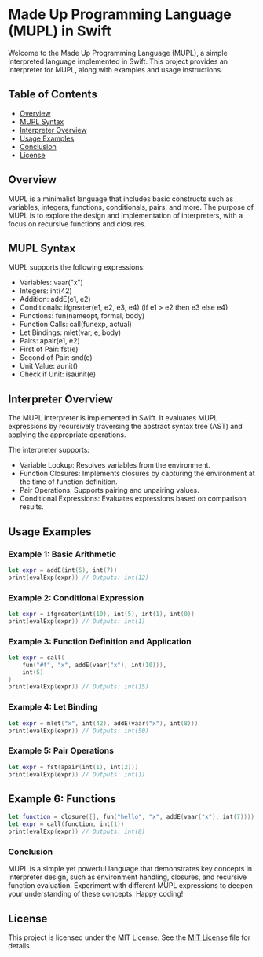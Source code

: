 # Made Up Programming Language (MUPL) in Swift

Welcome to the Made Up Programming Language (MUPL), a simple interpreted language implemented in Swift. This project provides an interpreter for MUPL, along with examples and usage instructions.

## Table of Contents
- [Overview](#overview)
- [MUPL Syntax](#mupl-syntax)
- [Interpreter Overview](#interpreter-overview)
- [Usage Examples](#usage-examples)
- [Conclusion](#conclusion)
- [License](#license)

## Overview
MUPL is a minimalist language that includes basic constructs such as variables, integers, functions, conditionals, pairs, and more. The purpose of MUPL is to explore the design and implementation of interpreters, with a focus on recursive functions and closures.

## MUPL Syntax
MUPL supports the following expressions:

- Variables: vaar("x")
- Integers: int(42)
- Addition: addE(e1, e2)
- Conditionals: ifgreater(e1, e2, e3, e4) (if e1 > e2 then e3 else e4)
- Functions: fun(nameopt, formal, body)
- Function Calls: call(funexp, actual)
- Let Bindings: mlet(var, e, body)
- Pairs: apair(e1, e2)
- First of Pair: fst(e)
- Second of Pair: snd(e)
- Unit Value: aunit()
- Check if Unit: isaunit(e)

## Interpreter Overview
The MUPL interpreter is implemented in Swift. It evaluates MUPL expressions by recursively traversing the abstract syntax tree (AST) and applying the appropriate operations.

The interpreter supports:
- Variable Lookup: Resolves variables from the environment.
- Function Closures: Implements closures by capturing the environment at the time of function definition.
- Pair Operations: Supports pairing and unpairing values.
- Conditional Expressions: Evaluates expressions based on comparison results.

## Usage Examples

### Example 1: Basic Arithmetic
```swift
let expr = addE(int(5), int(7))
print(evalExp(expr)) // Outputs: int(12)
```

### Example 2: Conditional Expression
```swift
let expr = ifgreater(int(10), int(5), int(1), int(0))
print(evalExp(expr)) // Outputs: int(1)
```

### Example 3: Function Definition and Application
```swift
let expr = call(
    fun("#f", "x", addE(vaar("x"), int(10))),
    int(5)
)
print(evalExp(expr)) // Outputs: int(15)
```

### Example 4: Let Binding
```swift
let expr = mlet("x", int(42), addE(vaar("x"), int(8)))
print(evalExp(expr)) // Outputs: int(50)
```

### Example 5: Pair Operations
```swift
let expr = fst(apair(int(1), int(2)))
print(evalExp(expr)) // Outputs: int(1)
```

## Example 6: Functions
```swift
let function = closure([], fun("hello", "x", addE(vaar("x"), int(7))))
let expr = call(function, int(1))
print(evalExp(expr)) // Outputs: int(8)

```

### Conclusion
MUPL is a simple yet powerful language that demonstrates key concepts in interpreter design, such as environment handling, closures, and recursive function evaluation. Experiment with different MUPL expressions to deepen your understanding of these concepts. Happy coding!

## License
This project is licensed under the MIT License. See the [MIT License](LICENSE) file for details.
